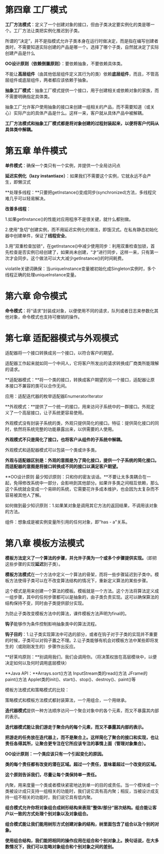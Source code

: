 # 第四章 工厂模式

**工厂方法模式**：定义了一个创建对象的接口，但由子类决定要实例化的类是哪一个。工厂方法让类把实例化推迟到子类。

所谓的“决定”，并不是指模式允许子类本身在运行时做决定，而是指在编写创建者类时，不需要知道实际创建的产品是哪一个。选择了哪个子类，自然就决定了实际创建产品是什么

**OO设计原则（依赖倒置原则）**：要依赖抽象，不要依赖具体类。

不能让**高层组件**（由其他低层组件定义其行为的类）依赖**底层组件**，而且，不管高层组件或底层组件，两者都应该依赖于抽象。

**抽象工厂模式**：抽象工厂模式提供一个接口，用于创建相关或依赖对象的家族，而不需要明确指定具体类。

抽象工厂允许客户使用抽象的接口来创建一组相关的产品，而不需要知道（或关心）实际产出的具体产品是什么。这样一来，客户就从具体产品中被解耦。

**工厂方法模式和抽象工厂模式都是将对象创建的过程封装起来，以便将客户代码从具体类中解耦。**



# 第五章 单件模式

**单件模式**：确保一个类只有一个实例，并提供一个全局访问点

**延迟实例化（lazy instantiaze）**：如果我们不需要这个实例，它就永远不会产生，即懒汉式

**处理多线程：**只要把getInstance()变成同步(synchronized)方法，多线程灾难几乎可以轻易解决。

**改善多线程**：

1.如果getInstance()的性能对应用程序不是很关键，就什么都别做。

2.使用"急切"创建实例，而不用延迟实例化的做法，即饿汉式。在私有静态初始化器中创建单件，保证了**线程安全**。

3.用”双重检查加锁“，在getInstance()中减少使用同步：利用双重检查加锁，首先检查是否实例已经创建了，如果尚未创建，“才”进行同步，这样一来，只有第一次才会同步。这个做法可以大大减少getInstance()的时间耗费。

violatile关键词确保：当uniqueInstance变量被初始化成Singleton实例时，多个线程正确的处理uniqueInstance变量。

# 第六章 命令模式

**命令模式**：将“请求”封装成对象，以便使用不同的请求，队列或者日志来参数化其他对象，命令模式也支持可撤销的操作。

# 第七章 适配器模式与外观模式

适配器将一个接口转换成另一个接口，以符合客户的期望。

适配器工作起来就如同一个中间人，它将客户所发出的请求转换成厂商类所能理解的请求。

**适配器模式：**将一个类的接口，转换成客户期望的另一个接口，适配器让原本接口不兼容的类可以合作无间。

应用：适配迭代器的枚举适配器EnumeratorIterator

**外观模式：**提供了一个统一的接口，用来访问子系统中的一群接口。外观定义了一个高层接口，让子系统更容易使用。

外观模式没有封装子系统的类，外观只提供简化的接口。特征：提供简化接口的同时，依然将系统完整的功能暴露出来，以供需要的人使用。

**外观模式不只是简化了接口，也将客户从组件的子系统中解耦。**

外观模式和适配器模式可以包装一个类或许多类。

**外观与适配器区别是：外观的意图是为了简化接口，提供一个子系统的简化接口。而适配器的意图是将接口转换成不同的接口以满足客户期望。**

**OO设计原则 最少知识原则：只和你的密友谈话。**不要让太多类耦合在一起，免得修改系统中一部分，会影响到其他部分。如果许多类之间相互依赖，那么这个系统就会变成一个易碎的系统，它需要花许多成本维护，也会因为太复杂而不容易被其他人了解。

如何做到最少知识原则：1.如果某对象是调用其它方法的返回结果，不调用该对象的方法。

组件：想象成是被实例变量所引用的任何对象，即"has - a"关系。



# 第八章 模板方法模式

**模板方法定义了一个算法的步骤，并允许子类为一个或多个步骤提供实现。**（即把这些步骤的实现**延迟**到子类）。

**模板方法模式**在一个方法中定义一个算法的骨架，而将一些步骤延迟到子类中。模板方法使得子类可以在不改变算法结构的情况下，重新定义算法的某些步骤。

这个模式是用来创建一个算法的模板。模板就是一个方法。这个方法将算法定义成一组步骤，其中的任何步骤都可以是抽象的，由子类负责实现。这可以确保算法的结构保持不变，同时由子类提供部分实现。

为防止子类改变模板方法中的算法，课件模板方法声明为final的。

**钩子**能够作为条件控制影响抽象类中的算法流程。

**钩子目的**：1.让子类实现算法中可选的部分，或者在钩子对于子类的实现并不重要的时候，子类可以对钩子置之不理。2.让子类能够有机会对模板方法中某些即将发生的（或刚刚发生的）步骤作出反应。

**好莱坞原则：**别调用我们，我们会调用你。（将决策权放在高层模块中，以便决定如何以及何时调用底层模块）

**Java API：**Arrays.sort()方法   InputStream类的read()方法  JFrame的paint()方法  Applet类的init()、start()、stop()、destroy()、paint()等

模板方法模式和策略模式的比较：

策略模式和模板方法模式都封装算法，一个用组合，一个用继承。

**迭代器模式**提供一种方法顺序访问一个聚合对象中的各个元素，而又不暴露其内部的表示。

**迭代器模式能让我们游走于聚合内的每个元素，而又不暴露其内部的表示。**

**把游走的任务放在迭代器上，而不是聚合上。这样简化了聚合的接口和实现，也让责任各得其所，让聚合更专注在它所应该专注的事情上面（管理对象集合）。**

**OO设计原则：一个类应该只有一个引起变化的原因。**

**类的每个责任都有改变的潜在区域。超过一个责任，意味着超过一个改变的区域。**

**这个原则告诉我们，尽量让每个类保持单一责任。**

内聚，用来度量一个类或者模块紧密地达到单一的目的或责任。当一个模块或一个类被设计成只支持一组相关的功能时，我们说它具有高内聚；相反，当被设计成支持一组不相关的功能时，我们说它具有低内聚。

**组合模式允许你将对象组合成树形结构来表现”整体/部分“层次结构。组合能让客户以一致的方式处理个别对象以及对象组合。**

**组合模式能让我们能用树形方式创建对象的结构，树里面包含了组合以及个别的对象。**

**使用组合结构，我们能把相同的操作应用在组合和个别对象上。换句话说，在大多数情况下，我们可以忽略对象组合和个别对象之间的差别。**

